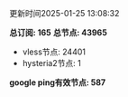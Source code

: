 更新时间2025-01-25 13:08:32

**总订阅: 165**
**总节点: 43965**
- vless节点: 24401
- hysteria2节点: 1

**google ping有效节点: 587**

